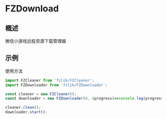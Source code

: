 # FZDownload
## 概述
微信小游戏远程资源下载管理器
## 示例
使用方法
```js
import FZCleaner from 'fzlib/FZCleaner';
import FZDownloader from 'fzlib/FZDownloader';

const cleaner = new FZCleaner();
const downloader = new FZDownloader(8, (progress)=>console.log(progress), ()=>console.log('downloader completed'));

cleaner.clean();
downloader.start();
```